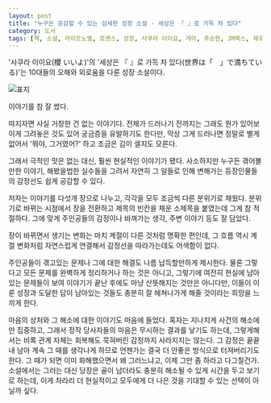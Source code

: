 ```yaml
---
layout: post
title: "누구든 공감할 수 있는 섬세한 성장 소설 - 세상은 『 』로 가득 차 있다"
category: 도서
tags: [책, 소설, 라이트노벨, 로맨스, 성장, 사쿠라 이이요, 게미, 주승현, JM북스, 제우미디어, 서평]
---
```


'사쿠라 이이요(櫻 いいよ)'의
'세상은 『 』로 가득 차 있다(世界は「　」で満ちている)'는
10대들의 오해와 외로움을 다룬 성장 소설이다.

<!--
일러스트: 게미(げみ)
-->

![표지](https://lh3.googleusercontent.com/euMO1GOfoNsYMZiPS6HEllzVbwedePXFKaTOf3lMoDb-Y81-WXc6SvFcW7MJD63YYDLeZFrGU3YJ9A=s480)

이야기를 참 잘 썼다.

따지자면 사실 거창한 건 없는 이야기다.
전체가 드러나기 전까지는 그래도 뭔가 있어보이게 그려놓은 것도 있어 궁금증을 유발하기도 한다만,
막상 그게 드러나면 정말로 별게 없어서
'뭐야, 그거였어?' 하고 조금은 김이 셀지도 모른다.

그래서 극적인 맛은 없는 대신,
훨씬 현실적인 이야기가 됐다.
사소하지만 누구든 겪어볼만한 이야기,
해봤을법한 실수들을 그려서
자연히 그 일들로 인해 변해가는 등장인물들의 감정선도 쉽게 공감할 수 있다.

저자는 이야기를 다섯개 장으로 나누고,
각각을 모두 조금씩 다른 분위기로 채웠다.
분위기로 바뀌는 시점에서 장을 전환하고
제목의 빈칸을 채운 소제목을 붙였는데 그게 참 적절하다.
그에 맞게 주인공들의 감정이나 바껴가는 생각, 주변 이야기 등도 잘 담았다.

장이 바뀌면서 생기는 변화는 마치 계절이 다른 것처럼 명확한 편인데,
그 흐름 역시 계절 변화처럼 자연스럽게 연결해서
감정선을 따라가는데도 어색함이 없다.

주인공들이 겪고있는 문제나 그에 대한 해결도 나름 납득할만하게 제시한다.
물론 그렇다고 모든 문제를 완벽하게 정리하거나 하는 것은 아니고,
그렇기에 여전히 현실에 남아있는 문제들이 보여 이야기가 끝난 후에도 마냥 산뜻해지는 것만은 아니다만,
이들이 이룬 성장과 도달한 답이
남아있는 것들도 충분히 잘 헤쳐나가게 해줄 것이라는 희망을 느끼게 한다.

마음의 상처와 그 해소에 대한 이야기도 마음에 들었다.
혹자는 지나치게 사건의 해소에만 집중하고,
그래서 정작 당사자들의 마음은 무시하는 결과를 낳기도 하는데,
그렇게해서는 비록 관계 자체는 회복해도 묵혀버린 감정까지 사라지지는 않는다.
그 감정은 끝끝내 남아 계속 그 때를 생각나게 하므로
언젠가는 결국 더 안좋은 방식으로 터져버리기도 한다.
그 때가 되면 이미 화해했으면서 왜 그러느냐고, 이제 그만 좀 하라고 다그칠건가.
소설에서는 그러는 대신 당장은 골이 남더라도 충분히 해소될 수 있게 시간을 두고 보기로 하는데,
이게 차라리 더 현실적이고 모두에게 더 나은 것을 기대할 수 있는 선택이 아닐까 싶다.
